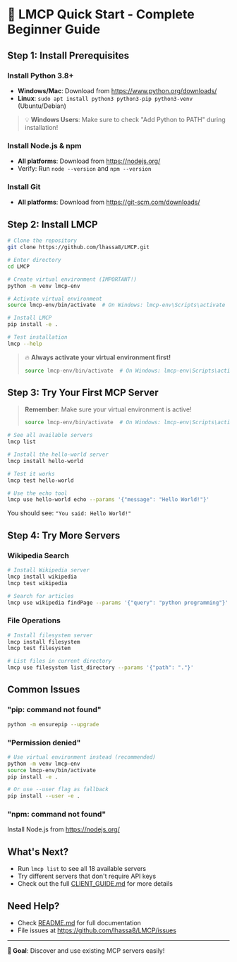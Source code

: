 # 🚀 LMCP Quick Start - Complete Beginner Guide

## Step 1: Install Prerequisites

### Install Python 3.8+
- **Windows/Mac**: Download from https://www.python.org/downloads/
- **Linux**: `sudo apt install python3 python3-pip python3-venv` (Ubuntu/Debian)

> 💡 **Windows Users**: Make sure to check "Add Python to PATH" during installation!

### Install Node.js & npm  
- **All platforms**: Download from https://nodejs.org/
- Verify: Run `node --version` and `npm --version`

### Install Git
- **All platforms**: Download from https://git-scm.com/downloads/

## Step 2: Install LMCP

```bash
# Clone the repository
git clone https://github.com/lhassa8/LMCP.git

# Enter directory
cd LMCP

# Create virtual environment (IMPORTANT!)
python -m venv lmcp-env

# Activate virtual environment
source lmcp-env/bin/activate  # On Windows: lmcp-env\Scripts\activate

# Install LMCP
pip install -e .

# Test installation
lmcp --help
```

> 🔥 **Always activate your virtual environment first!**
> ```bash
> source lmcp-env/bin/activate  # On Windows: lmcp-env\Scripts\activate
> ```

## Step 3: Try Your First MCP Server

> **Remember**: Make sure your virtual environment is active!
> ```bash
> source lmcp-env/bin/activate  # On Windows: lmcp-env\Scripts\activate
> ```

```bash
# See all available servers
lmcp list

# Install the hello-world server
lmcp install hello-world

# Test it works
lmcp test hello-world

# Use the echo tool
lmcp use hello-world echo --params '{"message": "Hello World!"}'
```

You should see: `"You said: Hello World!"`

## Step 4: Try More Servers

### Wikipedia Search
```bash
# Install Wikipedia server
lmcp install wikipedia
lmcp test wikipedia

# Search for articles
lmcp use wikipedia findPage --params '{"query": "python programming"}'
```

### File Operations
```bash
# Install filesystem server
lmcp install filesystem
lmcp test filesystem

# List files in current directory
lmcp use filesystem list_directory --params '{"path": "."}'
```

## Common Issues

### "pip: command not found"
```bash
python -m ensurepip --upgrade
```

### "Permission denied"
```bash
# Use virtual environment instead (recommended)
python -m venv lmcp-env
source lmcp-env/bin/activate
pip install -e .

# Or use --user flag as fallback
pip install --user -e .
```

### "npm: command not found"
Install Node.js from https://nodejs.org/

## What's Next?

- Run `lmcp list` to see all 18 available servers
- Try different servers that don't require API keys
- Check out the full [CLIENT_GUIDE.md](CLIENT_GUIDE.md) for more details

## Need Help?

- Check [README.md](README.md) for full documentation
- File issues at https://github.com/lhassa8/LMCP/issues

---
**🎯 Goal**: Discover and use existing MCP servers easily!